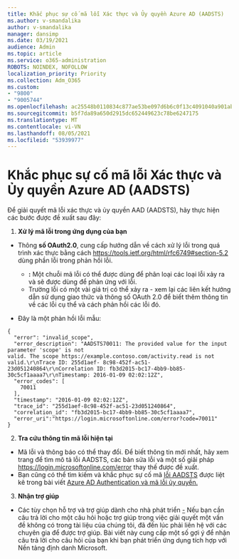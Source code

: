 ```yaml
---
title: Khắc phục sự cố mã lỗi Xác thực và Ủy quyền Azure AD (AADSTS)
ms.author: v-smandalika
author: v-smandalika
manager: dansimp
ms.date: 03/19/2021
audience: Admin
ms.topic: article
ms.service: o365-administration
ROBOTS: NOINDEX, NOFOLLOW
localization_priority: Priority
ms.collection: Adm_O365
ms.custom:
- "9800"
- "9005744"
ms.openlocfilehash: ac25548b0110834c877ae53be097d6b6c0f13c4091040a901abd56fb2a3cbba3
ms.sourcegitcommit: b5f7da89a650d2915dc652449623c78be6247175
ms.translationtype: MT
ms.contentlocale: vi-VN
ms.lasthandoff: 08/05/2021
ms.locfileid: "53939977"
---
```

# <a name="troubleshoot-azure-ad-authentication-and-authorization-aadsts-error-codes"></a>Khắc phục sự cố mã lỗi Xác thực và Ủy quyền Azure AD (AADSTS)

Để giải quyết mã lỗi xác thực và ủy quyền AAD (AADSTS), hãy thực hiện các bước được đề xuất sau đây:

1. **Xử lý mã lỗi trong ứng dụng của bạn**

- Thông **số OAuth2.0**, cung cấp hướng dẫn về cách xử lý lỗi trong quá trình xác thực bằng cách https://tools.ietf.org/html/rfc6749#section-5.2 dùng phần lỗi trong phản hồi lỗi.

    - **:** Một chuỗi mã lỗi có thể được dùng để phân loại các loại lỗi xảy ra và sẽ được dùng để phản ứng với lỗi.
    - Trường  lỗi có một vài giá trị có thể xảy ra - xem lại các liên kết hướng dẫn sử dụng giao thức và thông số OAuth 2.0 để biết thêm thông tin về các lỗi cụ thể và cách phản hồi các lỗi đó.

- Đây là một phản hồi lỗi mẫu:
```
{
  "error": "invalid_scope",
  "error_description": "AADSTS70011: The provided value for the input parameter 'scope' is not 
valid. The scope https://example.contoso.com/activity.read is not valid.\r\nTrace ID: 255d1aef- 8c98-452f-ac51-23d051240864\r\nCorrelation ID: fb3d2015-bc17-4bb9-bb85-30c5cf1aaaa7\r\nTimestamp: 2016-01-09 02:02:12Z",
  "error_codes": [
    70011
  ],
  "timestamp": "2016-01-09 02:02:12Z",
  "trace_id": "255d1aef-8c98-452f-ac51-23d051240864",
  "correlation_id": "fb3d2015-bc17-4bb9-bb85-30c5cf1aaaa7", 
  "error_uri":"https://login.microsoftonline.com/error?code=70011"
}
```
2. **Tra cứu thông tin mã lỗi hiện tại**

- Mã lỗi và thông báo có thể thay đổi. Để biết thông tin mới nhất, hãy xem trang để tìm mô tả lỗi AADSTS, các bản sửa lỗi và một số giải pháp https://login.microsoftonline.com/error thay thế được đề xuất.
- Bạn cũng có thể tìm kiếm và khắc phục sự cố mã [lỗi AADSTS](https://docs.microsoft.com/azure/active-directory/develop/reference-aadsts-error-codes#aadsts-error-codes) được liệt kê trong bài viết [Azure AD Authentication và mã lỗi ủy quyền.](https://docs.microsoft.com/azure/active-directory/develop/reference-aadsts-error-codes#handling-error-codes-in-your-application)

3. **Nhận trợ giúp**

- Các tùy chọn hỗ trợ và trợ giúp dành cho nhà phát triển [-](https://docs.microsoft.com/azure/active-directory/develop/developer-support-help-options) Nếu bạn cần câu trả lời cho một câu hỏi hoặc trợ giúp trong việc giải quyết một vấn đề không có trong tài liệu của chúng tôi, đã đến lúc phải liên hệ với các chuyên gia để được trợ giúp. Bài viết này cung cấp một số gợi ý để nhận câu trả lời cho câu hỏi của bạn khi bạn phát triển ứng dụng tích hợp với Nền tảng định danh Microsoft.









